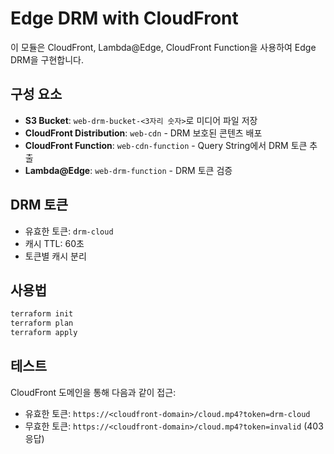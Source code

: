 # Edge DRM with CloudFront

이 모듈은 CloudFront, Lambda@Edge, CloudFront Function을 사용하여 Edge DRM을 구현합니다.

## 구성 요소

- **S3 Bucket**: `web-drm-bucket-<3자리 숫자>`로 미디어 파일 저장
- **CloudFront Distribution**: `web-cdn` - DRM 보호된 콘텐츠 배포
- **CloudFront Function**: `web-cdn-function` - Query String에서 DRM 토큰 추출
- **Lambda@Edge**: `web-drm-function` - DRM 토큰 검증

## DRM 토큰

- 유효한 토큰: `drm-cloud`
- 캐시 TTL: 60초
- 토큰별 캐시 분리

## 사용법

```bash
terraform init
terraform plan
terraform apply
```

## 테스트

CloudFront 도메인을 통해 다음과 같이 접근:
- 유효한 토큰: `https://<cloudfront-domain>/cloud.mp4?token=drm-cloud`
- 무효한 토큰: `https://<cloudfront-domain>/cloud.mp4?token=invalid` (403 응답)